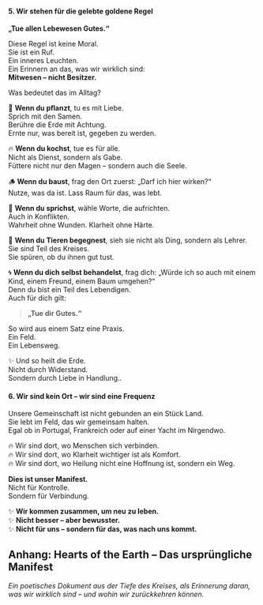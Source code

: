 #### 5. Wir stehen für die gelebte goldene Regel
  
**„Tue allen Lebewesen Gutes.“**

Diese Regel ist keine Moral.  
Sie ist ein Ruf.  
Ein inneres Leuchten.  
Ein Erinnern an das, was wir wirklich sind:  
**Mitwesen – nicht Besitzer.**

Was bedeutet das im Alltag?

🌱 **Wenn du pflanzt**, tu es mit Liebe.  
Sprich mit den Samen.  
Berühre die Erde mit Achtung.  
Ernte nur, was bereit ist, gegeben zu werden.

🔥 **Wenn du kochst**, tue es für alle.  
Nicht als Dienst, sondern als Gabe.  
Füttere nicht nur den Magen – sondern auch die Seele.

🪵 **Wenn du baust**, frag den Ort zuerst: „Darf ich hier wirken?“  
Nutze, was da ist. Lass Raum für das, was lebt.

🧘 **Wenn du sprichst**, wähle Worte, die aufrichten.  
Auch in Konflikten.  
Wahrheit ohne Wunden. Klarheit ohne Härte.

🐾 **Wenn du Tieren begegnest**, sieh sie nicht als Ding, sondern als Lehrer.  
Sie sind Teil des Kreises.  
Sie spüren, ob du ihnen gut tust.

🌀 **Wenn du dich selbst behandelst**, frag dich: „Würde ich so auch mit einem Kind, einem Freund, einem Baum umgehen?“  
Denn du bist ein Teil des Lebendigen.  
Auch für dich gilt:  
> **„Tue dir Gutes.“**


So wird aus einem Satz eine Praxis.  
Ein Feld.  
Ein Lebensweg.

✨ Und so heilt die Erde.  
Nicht durch Widerstand.  
Sondern durch Liebe in Handlung..

#### 6. Wir sind kein Ort – wir sind eine Frequenz

Unsere Gemeinschaft ist nicht gebunden an ein Stück Land.  
Sie lebt im Feld, das wir gemeinsam halten.  
Egal ob in Portugal, Frankreich oder auf einer Yacht im Nirgendwo.

🔥 Wir sind dort, wo Menschen sich verbinden.  
🔥 Wir sind dort, wo Klarheit wichtiger ist als Komfort.  
🔥 Wir sind dort, wo Heilung nicht eine Hoffnung ist, sondern ein Weg.

**Dies ist unser Manifest.**  
Nicht für Kontrolle.  
Sondern für Verbindung.  

✨ **Wir kommen zusammen, um neu zu leben.**  
✨ **Nicht besser – aber bewusster.**  
✨ **Nicht für uns – sondern für das, was nach uns kommt.**

## Anhang: Hearts of the Earth – Das ursprüngliche Manifest

*Ein poetisches Dokument aus der Tiefe des Kreises, als Erinnerung daran, was wir wirklich sind – und wohin wir zurückkehren können.*  